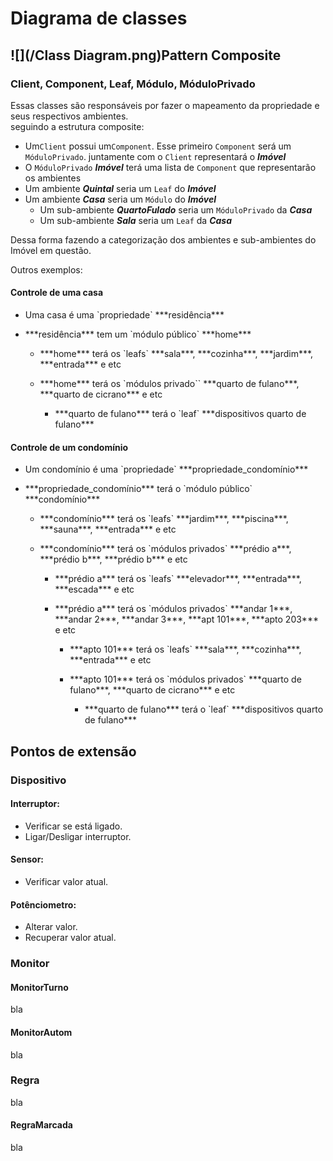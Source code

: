 # Diagrama de classes

## ![](/Class Diagram.png)Pattern Composite

### Client, Component, Leaf, Módulo, MóduloPrivado

Essas classes são responsáveis por fazer o mapeamento da propriedade e seus respectivos ambientes.  
seguindo a estrutura composite:

* Um`Client` possui um`Component`. Esse primeiro `Component` será um `MóduloPrivado`. juntamente com o `Client` representará o _**Imóvel**_
* O `MóduloPrivado` _**Imóvel**_ terá uma lista de `Component` que representarão os ambientes
* Um ambiente _**Quintal**_ seria um `Leaf` do _**Imóvel**_
* Um ambiente _**Casa**_ seria um `Módulo` do _**Imóvel**_
  * Um sub-ambiente _**QuartoFulado**_ seria um `MóduloPrivado` da _**Casa**_
  * Um sub-ambiente _**Sala**_ seria um `Leaf` da _**Casa**_

Dessa forma fazendo a categorização dos ambientes e sub-ambientes do Imóvel em questão.

Outros exemplos:

#### Controle de uma casa

* Uma casa é uma \`propriedade\` \*\*\*residência\*\*\*

* \*\*\*residência\*\*\* tem um \`módulo público\` \*\*\*home\*\*\*

  * \*\*\*home\*\*\* terá os \`leafs\` \*\*\*sala\*\*\*, \*\*\*cozinha\*\*\*, \*\*\*jardim\*\*\*, \*\*\*entrada\*\*\* e etc

  * \*\*\*home\*\*\* terá os \`módulos privado\`\` \*\*\*quarto de fulano\*\*\*, \*\*\*quarto de cicrano\*\*\* e etc

    * \*\*\*quarto de fulano\*\*\* terá o \`leaf\` \*\*\*dispositivos quarto de fulano\*\*\*

#### Controle de um condomínio

* Um condomínio é uma \`propriedade\` \*\*\*propriedade\_condomínio\*\*\*

* \*\*\*propriedade\_condomínio\*\*\* terá o \`módulo público\` \*\*\*condomínio\*\*\*

  * \*\*\*condomínio\*\*\* terá os \`leafs\` \*\*\*jardim\*\*\*, \*\*\*piscina\*\*\*, \*\*\*sauna\*\*\*, \*\*\*entrada\*\*\* e etc

  * \*\*\*condomínio\*\*\* terá os \`módulos privados\` \*\*\*prédio a\*\*\*, \*\*\*prédio b\*\*\*, \*\*\*prédio b\*\*\* e etc

    * \*\*\*prédio a\*\*\* terá os \`leafs\` \*\*\*elevador\*\*\*, \*\*\*entrada\*\*\*, \*\*\*escada\*\*\* e etc

    * \*\*\*prédio a\*\*\* terá os \`módulos privados\` \*\*\*andar 1\*\*\*, \*\*\*andar 2\*\*\*, \*\*\*andar 3\*\*\*, \*\*\*apt 101\*\*\*, \*\*\*apto 203\*\*\* e etc

      * \*\*\*apto 101\*\*\* terá os \`leafs\` \*\*\*sala\*\*\*, \*\*\*cozinha\*\*\*, \*\*\*entrada\*\*\* e etc

      * \*\*\*apto 101\*\*\* terá os \`módulos privados\` \*\*\*quarto de fulano\*\*\*, \*\*\*quarto de cicrano\*\*\* e etc

        * \*\*\*quarto de fulano\*\*\* terá o \`leaf\` \*\*\*dispositivos quarto de fulano\*\*\*

## Pontos de extensão

### Dispositivo

#### Interruptor:

* Verificar se está ligado.
* Ligar/Desligar interruptor.

#### Sensor:

* Verificar valor atual.

#### Potênciometro:

* Alterar valor.
* Recuperar valor atual.

### Monitor

#### MonitorTurno

bla

#### MonitorAutom

bla

### Regra

bla

#### RegraMarcada

bla

#### 



